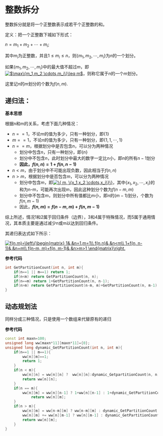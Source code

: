 # 整数拆分

整数拆分就是将一个正整数表示成若干个正整数的和。

定义：把一个正整数下城如下形式：

$n = m_1+m_2+\cdots+m_i$;

其中$m_i$为正整数，并且$1\leq m_i\leq n$，则$\{m_1, m_2,\cdots,m_i\}$为$n$的一个划分。

如果$\{m_1, m_2,\cdots,m_i\}$中的最大值不超过$m$，即<a href="https://www.codecogs.com/eqnedit.php?latex=$\max\{m_1,m_2,\cdots,m_i\}\leq&space;m$" target="_blank"><img src="https://latex.codecogs.com/gif.latex?$\max\{m_1,m_2,\cdots,m_i\}\leq&space;m$" title="$\max\{m_1,m_2,\cdots,m_i\}\leq m$" /></a>，则称它属于$n$的一个$m$划分。

这里记$n$的$m$划分的个数为$f(n, m)$.

## 递归法：

**基本思想**

根据n和m的关系，考虑下面几种情况：

* $n==1$，不论$m$的值为多少，只有一种划分，即$\{1\}$
* $m==1$，不论$n$的值为多少，只有一种划分，即$\{1,1,\cdots,1\}$
* $n==m$，根据划分中是否包含$n$，可以分为两种情况
  * 划分中包含$n$，只有一种划分，即$\{n\}$
  * 划分中不包含$n$，此时划分中最大的数字一定比$n$小，即$n$的所有$n-1$划分
  * **因此，$f(n,n)=1+f(n,n-1)$**
* $n<m$，由于划分中不可能出现负数，因此相当于$f(n,n)$
* $n>m$，根据划分中是否包含$m$，可以分为两种情况
  * 划分中包含$m$，即<a href="https://www.codecogs.com/eqnedit.php?latex=\{&space;m,&space;\{x_1,x_2,\cdots,x_i\}\}" target="_blank"><img src="https://latex.codecogs.com/gif.latex?\{&space;m,&space;\{x_1,x_2,\cdots,x_i\}\}" title="\{ m, \{x_1,x_2,\cdots,x_i\}\}" /></a>，其中$\{x_1,x_2,\cdots,x_i\}$的和为n-m，可能再次出现m，因此这种划分个数为$f(n-m, m)$
  * 划分中不包含$m$，则划分中所有值都比$m$小，即$n$的$(m-1)$划分，个数为$f(n, m-1)$
  * 因此，**$f(n, m)=f(n-m, m)+f(n, m-1)$**

综上所述，情况1和2属于回归条件（边界），3和4属于特殊情况，而5属于通用情况，其本质主要是通过减少n或m以达到回归条件。

其递归表达式如下所示：

<a href="https://www.codecogs.com/eqnedit.php?latex=f(n,m)=\left\{\begin{matrix}&space;1&,&n=1,m=1\\&space;f(n,n)&,&n<m\\&space;1&plus;f(n,&space;n-1)&,&n=m\\&space;f(n-m,&space;m)&plus;f(n,&space;m-1)&,&n>m>1&space;\end{matrix}\right." target="_blank"><img src="https://latex.codecogs.com/gif.latex?f(n,m)=\left\{\begin{matrix}&space;1&,&n=1,m=1\\&space;f(n,n)&,&n<m\\&space;1&plus;f(n,&space;n-1)&,&n=m\\&space;f(n-m,&space;m)&plus;f(n,&space;m-1)&,&n>m>1&space;\end{matrix}\right." title="f(n,m)=\left\{\begin{matrix} 1&,&n=1,m=1\\ f(n,n)&,&n<m\\ 1+f(n, n-1)&,&n=m\\ f(n-m, m)+f(n, m-1)&,&n>m>1 \end{matrix}\right." /></a>

**参考代码**
```c++
int GetPartitionCount(int n, int m){
    if(n==1 || m==1) return 1;
    if(n<m) return GetPartitionCount(n, n);
    if(n==m) return 1+GetPartitionCount(n, n-1);
    if(n>m) return GetPartitionCount(n-m, m)+GetPartitionCount(n, m-1);
}
```
## 动态规划法

同样分成三种情况，只是使用一个数组来代替原有的递归

**参考代码**

```c++
const int maxn=100;
unsigned long ww[maxn*11][maxn*11]={0};
unsigned long dynamic_GetPartitionCount(int n, int m){
    if(n==1 || m==1){
        ww[n][m]==1;
        return 1;
    }
    if(n < m){
        ww[n][n] = ww[n][n] ?  ww[n][n]:dynamic_GetpartitionCount(n, n);
        return ww[n][n];
    }
    if(n == m){
        ww[n][m] = ww[n][n-1] ? 1+ww[n][n-1] : 1+dynamic_GetPartitionCount(n, n-1)
            return ww[n][m];
    }
    if(n > m){
        ww[n][m] = ww[n-m][m] ? ww[n-m][m] : dynamic_GetPartitionCount(n-m, m);
        ww[n][m] += ww[n][m-1] ? ww[n][m-1] : dynamic_GetPartitionCount(n, m-1);
        return ww[n][m];
    }
}
```
